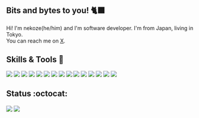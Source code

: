 ## Bits and bytes to you! :black_cat:
Hi! I'm nekoze(he/him) and I'm software developer. I'm from Japan, living in Tokyo.<br>
You can reach me on [X](https://twitter.com/nekoze_da).

## Skills & Tools :paw_prints:

![](https://img.shields.io/static/v1?label=Keyboard&message=Zoom75%20TIGA&style=flat&logoColor=white&color=248A7E)
![](https://img.shields.io/static/v1?label=Mouse&message=MX%20Master%203S&style=flat&logo=logitech&logoColor=white&color=248A7E)
![](https://img.shields.io/static/v1?label=OS&message=macOS&style=flat&logo=apple&logoColor=white&color=248A7E)
![](https://img.shields.io/static/v1?label=Editor&message=Windsurf&logoColor=white&color=248A7E)
![](https://img.shields.io/static/v1?label=Language&message=HTML/CSS/JavaScript&style=flat&logo=html5&logoColor=white&color=248A7E)
![](https://img.shields.io/static/v1?label=Language&message=TypeScript&style=flat&logo=typescript&logoColor=white&color=248A7E)
![](https://img.shields.io/static/v1?label=Language&message=Python&style=flat&logo=python&logoColor=white&color=248A7E)
![](https://img.shields.io/static/v1?label=Language&message=Go&style=flat&logo=go&logoColor=white&color=248A7E)
![](https://img.shields.io/static/v1?label=Language&message=Ruby&style=flat&logo=ruby&logoColor=white&color=248A7E)
![](https://img.shields.io/static/v1?label=Code&message=Node.js&style=flat&logo=nodedotjs&logoColor=white&color=248A7E)
![](https://img.shields.io/static/v1?label=Code&message=Vue&style=flat&logo=vue.js&logoColor=white&color=248A7E)
![](https://img.shields.io/static/v1?label=Code&message=React&style=flat&logo=react&logoColor=white&color=248A7E)
![](https://img.shields.io/static/v1?label=Tools&message=Docker&style=flat&logo=docker&logoColor=white&color=248A7E)
![](https://img.shields.io/static/v1?label=Cloud&message=AWS&style=flat&logo=amazon%20aws&logoColor=white&color=248A7E)
![](https://img.shields.io/static/v1?label=Cloud&message=GCP&style=flat&logo=Google%20Cloud&logoColor=white&color=248A7E)


## Status :octocat:
<img align="center" src="https://github-readme-stats-xi-plum-88.vercel.app/api?username=nekoze1210&show_icons=true&title_color=248A7E&icon_color=5B623C&bg_color=00000000&count_private=true&hide_border=true&hide_title=true"> <img align="center" src="https://github-readme-stats.vercel.app/api/top-langs/?username=nekoze1210&show_icons=true&title_color=248A7E&icon_color=5B623C&bg_color=00000000&count_private=true&hide_border=truel&layout=compact&hide_title=true">
